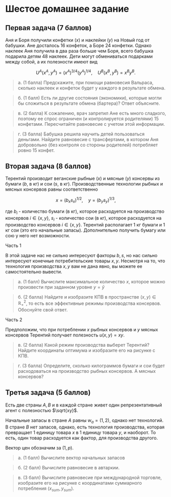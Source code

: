 # Шестое домашнее задание

## Первая задача (7 баллов)

Аня и Боря получили конфетки ($x$) и наклейки ($y$) на Новый год от бабушки. Ане досталось 16 конфеток, а Боре 24 конфетки. Однако наклеек Аня получила в два раза больше чем Боря, всего бабушка подарила детям 48 наклеек. Дети могут обмениваться подарками между собой, а их полезности имеют вид 

$$U^A (x^A, y^A) = (x^A)^{3/4}(y^A)^{1/4}, \quad U^B (x^B, y^B) = x^By^B.$$

 > а. (1 балла) Предскажите, при помощи равновесия Вальраса, сколько наклеек и конфеток будет у каждого в результате обмена.

 > б. (1 балл) Есть ли другие состояния (экономики), которые могли бы сложиться в результате обмена (бартера)? Ответ объясните.

 > в. (2 балла) К сожалению, врач запретил Ане есть много сладкого, поэтому ее спрос ограничен (и контролируется родителями) 15 конфетами. Пересчитайте равновесие с учетом этой информации.

> г. (3 балла) Бабушка решила научить детей пользоваться деньгами. Найдите равновесие с трансфертами, в котором Аня добровольно (без контроля со стороны родителей) потребляет ровно 15 конфет.



## Вторая задача (8 баллов)

Терентий производит веганские рыбные ($x$) и мясные ($y$) консервы из бумаги ($b$, в кг) и сои ($s$, в кг). Производственные технологии рыбных и мясных консервов равны соответственно

$$
x=(b_xs_x)^{1/2}, \quad y=(b_ys_y)^{1/3},
$$

где $b_i$ - количество бумаги (в кг), которое расходуется на производство консервов $i\in \{x, y\}$, $s_i$ - количество сои (в кг), которое расходуется на производство консервов $i\in \{x, y\}$. Терентий располагает 1 кг бумаги и 1 кг сои (это его начальные запасы). Дополнительно получить бумагу или сою у него нет возможности.

Часть 1

В этой задаче нас не сильно интересуют факторы $b,s$, но нас сильно интересуют конечные потребительские товары $x,y$. Несмотря на то, что технология производства $x,y$ вам не дана явно, вы можете ее самостоятельно вывести.

> а. (1 балл) Вычислите максимальное количество $x$, которое можно произвести при заданном уровне $y = \bar y$

> б. (2 балла) Найдите и изобразите КПВ в пространстве $(x,y) \in \mathbb{R}^2_{+}$, то есть все эффективные режимы производства консервов. Обоснуйте свой ответ.

Часть 2

Предположим, что при потреблении $x$ рыбных консервов и $y$ мясных консервов Терентий получает полезность $u(x, y)=xy$.

> в. (2 балла) Какой режим производства выберет Терентий? Найдите координаты оптимума и изобразите его на рисунке с КПВ.

> г. (3 балла) Определите, сколько килограммов бумаги и сои будет расходоваться на производство рыбных консервов. А мясных консервов?

## Третья задача (5 баллов)

Есть две страны $A,B$ и в каждой стране живет один репрезентативный агент с полезностью $\sqrt{xy}$. 

Начальные запасы в стране $A$ равны $w_a = (1,2)$, однако нет технологий. В стране $B$ нет запасов, однако, есть технология производства, которая превращает 1 единицу товара $x$ в 1 единицу товара $y$, и наоборот. То есть, один товар расходуется как фактор, для производства другого.

Вектор цен обозначим за $(1,p)$.

> а. (1 балл) Вычислите вектор начальных запасов

> б. (2 балл) Вычислите равновесие в автаркии.

> в. (3 балл) Вычислите равновесие при международной торговле, изобразите его на рисунке с координатами суммарного потребления $(x_{sum}, y_{sum})$.